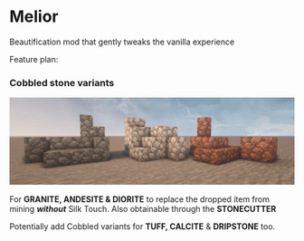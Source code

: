 # Melior
Beautification mod that gently tweaks the vanilla experience

Feature plan:

### Cobbled stone variants

![cobbled_stones](https://github.com/eqqo-official/Melior/blob/20a3fea3f24c84a6f8d0acb7df20168ba7677fd8/Graphics/Cobbled%20Stones.png)

For **GRANITE, ANDESITE & DIORITE** to replace the dropped item from mining ***without*** Silk Touch.
Also obtainable through the **STONECUTTER**

Potentially add Cobbled variants for **TUFF, CALCITE** & **DRIPSTONE** too.

